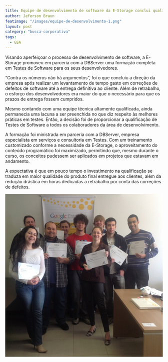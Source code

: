 ```yaml
---
title: Equipe de desenvolvimento de software da E-Storage conclui qualificação em Testes de Software
author: Jeferson Braun
featimage: "/images/equipe-de-desenvolvimento-1.png"
layout: post
category: "busca-corporativa"
tags: 
  - GSA
---
```


Visando aperfeiçoar o processo de desenvolvimento de software, a E-Storage promoveu em parceria com a DBServer uma formação completa em Testes de Software para os seus desenvolvedores.

“Contra os números não há argumentos”, foi o que concluiu a direção da empresa após realizar um levantamento de tempo gasto em correções de defeitos de software até a entrega definitiva ao cliente. Além de retrabalho, o esforço dos desenvolvedores era maior do que o necessário para que os prazos de entrega fossem cumpridos.

Mesmo contando com uma equipe técnica altamente qualificada, ainda permanecia uma lacuna a ser preenchida no que diz respeito às melhores práticas em testes. Então, a decisão foi de proporcionar a qualificação de Testes de Software a todos os colaboradores da área de desenvolvimento.

A formação foi ministrada em parceria com a DBServer, empresa especialista em serviços e consultoria em Testes. Com um treinamento customizado conforme a necessidade da E-Storage, o aproveitamento do conteúdo programático foi maximizado, permitindo que, mesmo durante o curso, os conceitos pudessem ser aplicados em projetos que estavam em andamento.

A expectativa é que em pouco tempo o investimento na qualificação se traduza em maior qualidade do produto final entregue aos clientes, além da redução drástica em horas dedicadas a retrabalho por conta das correções de defeitos.

![Equipe de desenvolvimento de software da E-Storage](/images/equipe-de-desenvolvimento-2.jpg)